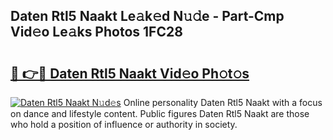 ## Daten Rtl5 Naakt Le𝚊k𝚎d N𝚞𝚍e - Part-Cmp Vid𝚎o Le𝚊ks Photos 1FC28

# <h2><a href="http://fb5jun9.evod.top/?m=Daten+Rtl5+Naakt">🔗 👉🔴 Daten Rtl5 Naakt Vid𝚎o Ph𝚘t𝚘s</a></h2>

[![Daten Rtl5 Naakt N𝚞d𝚎s](https://i.imgur.com/8V9OHl7.gif)](http://fb5jun9.evod.top/?m=Daten+Rtl5+Naakt)
Online personality Daten Rtl5 Naakt with a focus on dance and lifestyle content. Public figures Daten Rtl5 Naakt are those who hold a position of influence or authority in society. 
